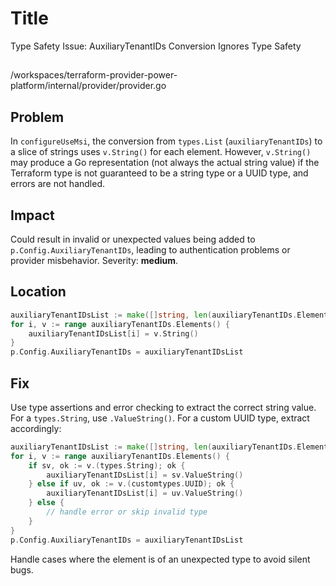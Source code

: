 # Title

Type Safety Issue: AuxiliaryTenantIDs Conversion Ignores Type Safety

##

/workspaces/terraform-provider-power-platform/internal/provider/provider.go

## Problem

In `configureUseMsi`, the conversion from `types.List` (`auxiliaryTenantIDs`) to a slice of strings uses `v.String()` for each element. However, `v.String()` may produce a Go representation (not always the actual string value) if the Terraform type is not guaranteed to be a string type or a UUID type, and errors are not handled.

## Impact

Could result in invalid or unexpected values being added to `p.Config.AuxiliaryTenantIDs`, leading to authentication problems or provider misbehavior. Severity: **medium**.

## Location

```go
auxiliaryTenantIDsList := make([]string, len(auxiliaryTenantIDs.Elements()))
for i, v := range auxiliaryTenantIDs.Elements() {
    auxiliaryTenantIDsList[i] = v.String()
}
p.Config.AuxiliaryTenantIDs = auxiliaryTenantIDsList
```

## Fix

Use type assertions and error checking to extract the correct string value. For a `types.String`, use `.ValueString()`. For a custom UUID type, extract accordingly:

```go
auxiliaryTenantIDsList := make([]string, len(auxiliaryTenantIDs.Elements()))
for i, v := range auxiliaryTenantIDs.Elements() {
    if sv, ok := v.(types.String); ok {
        auxiliaryTenantIDsList[i] = sv.ValueString()
    } else if uv, ok := v.(customtypes.UUID); ok {
        auxiliaryTenantIDsList[i] = uv.ValueString()
    } else {
        // handle error or skip invalid type
    }
}
p.Config.AuxiliaryTenantIDs = auxiliaryTenantIDsList
```

Handle cases where the element is of an unexpected type to avoid silent bugs.
